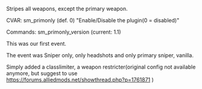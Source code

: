 Stripes all weapons, except the primary weapon. 


CVAR:
sm_primonly (def. 0) "Enable/Disable the plugin(0 = disabled)"

Commands: 
sm_primonly_version (current: 1.1)

This was our first event. 

The event was Sniper only, only headshots and only primary sniper, vanilla.

Simply added a classlimiter, a weapon restricter(original config not available anymore, but suggest to use https://forums.alliedmods.net/showthread.php?p=1761871 )